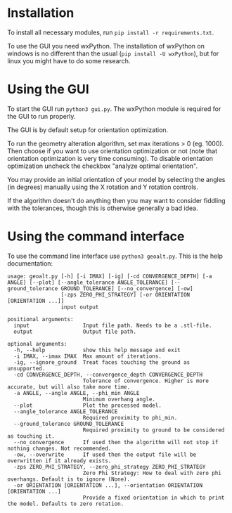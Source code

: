 # Installation
To install all necessary modules, run `pip install -r requirements.txt`.

To use the GUI you need wxPython. The installation of wxPython on windows is no different than the usual (`pip install -U wxPython`), but for linux you might have to do some research. 

# Using the GUI
To start the GUI run `python3 gui.py`. The wxPython module is required for the GUI to run properly.

The GUI is by default setup for orientation optimization. 

To run the geometry alteration algorithm, set max iterations > 0 (eg. 1000). Then choose if you want to use orientation optimization or not (note that orientation optimization is very time consuming). To disable orientation optimization uncheck the checkbox "analyze optimal orientation".

You may provide an initial orientation of your model by selecting the angles (in degrees) manually using the X rotation and Y rotation controls.

If the algorithm doesn't do anything then you may want to consider fiddling with the tolerances, though this is otherwise generally a bad idea.

# Using the command interface
To use the command line interface use `python3 geoalt.py`. This is the help documentation:

```
usage: geoalt.py [-h] [-i IMAX] [-ig] [-cd CONVERGENCE_DEPTH] [-a ANGLE] [--plot] [--angle_tolerance ANGLE_TOLERANCE] [--ground_tolerance GROUND_TOLERANCE] [--no_convergence] [-ow]
                 [-zps ZERO_PHI_STRATEGY] [-or ORIENTATION [ORIENTATION ...]]
                 input output

positional arguments:
  input                 Input file path. Needs to be a .stl-file.
  output                Output file path.

optional arguments:
  -h, --help            show this help message and exit
  -i IMAX, --imax IMAX  Max amount of iterations.
  -ig, --ignore_ground  Treat faces touching the ground as unsupported.
  -cd CONVERGENCE_DEPTH, --convergence_depth CONVERGENCE_DEPTH
                        Tolerance of convergence. Higher is more accurate, but will also take more time.
  -a ANGLE, --angle ANGLE, --phi_min ANGLE
                        Minimum overhang angle.
  --plot                Plot the processed model.
  --angle_tolerance ANGLE_TOLERANCE
                        Required proximity to phi_min.
  --ground_tolerance GROUND_TOLERANCE
                        Required proximity to ground to be considered as touching it.
  --no_convergence      If used then the algorithm will not stop if nothing changes. Not recommended.
  -ow, --overwrite      If used then the output file will be overwritten if it already exists.
  -zps ZERO_PHI_STRATEGY, --zero_phi_strategy ZERO_PHI_STRATEGY
                        Zero Phi Strategy: How to deal with zero phi overhangs. Default is to ignore (None).
  -or ORIENTATION [ORIENTATION ...], --orientation ORIENTATION [ORIENTATION ...]
                        Provide a fixed orientation in which to print the model. Defaults to zero rotation.
   ```
